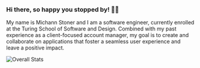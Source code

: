 ### Hi there, so happy you stopped by! 👋🏼

My name is Michann Stoner and I am a software engineer, currently enrolled at the Turing School of Software and Design.
Combined with my past experience as a client-focused account manager, my goal is to create and collaborate on applications that foster a seamless user experience and leave a positive impact. 





![Overall Stats](https://github-readme-stats.vercel.app/api?username=michannstoner&count_private=true&show_icons=false&hide=contribs)

<!--
**michannstoner/michannstoner** is a ✨ _special_ ✨ repository because its `README.md` (this file) appears on your GitHub profile.

Here are some ideas to get you started:

- 🔭 I’m currently working on ...
- 🌱 I’m currently learning ...
- 👯 I’m looking to collaborate on ...
- 🤔 I’m looking for help with ...
- 💬 Ask me about ...
- 📫 How to reach me: ...
- 😄 Pronouns: ...
- ⚡ Fun fact: ...
-->
